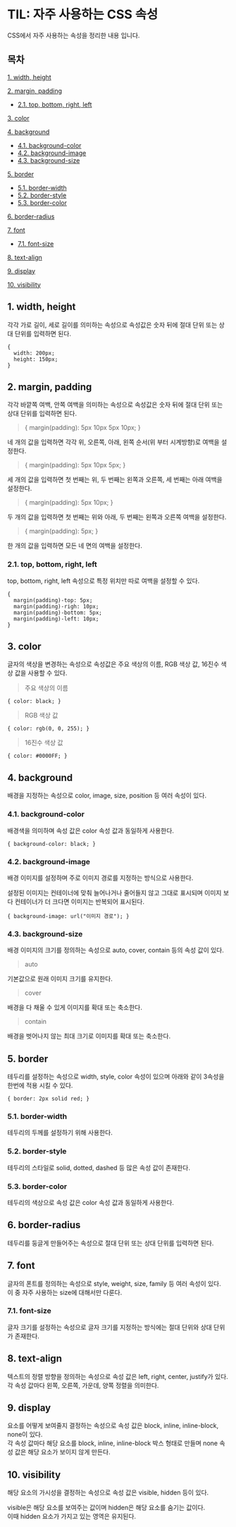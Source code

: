# TIL: 자주 사용하는 CSS 속성

CSS에서 자주 사용하는 속성을 정리한 내용 입니다.

## 목차

[1. width, height](#1-width-height)

[2. margin, padding](#2-margin-padding)
- [2.1. top, bottom, right, left](#21-top-bottom-right-left)

[3. color](#3-color)

[4. background](#4-background)
- [4.1. background-color](#41-background-color)
- [4.2. background-image](#42-background-image)
- [4.3. background-size](#43-background-size)

[5. border](#5-border)
- [5.1. border-width](#51-border-width)
- [5.2. border-style](#52-border-style)
- [5.3. border-color](#53-border-color)

[6. border-radius](#6-border-radius)

[7. font](#7-font)
- [7.1. font-size](#71-font-size)

[8. text-align](#8-text-align)

[9. display](#9-display)

[10. visibility](#10-visibility)

## 1. width, height

각각 가로 길이, 세로 길이를 의미하는 속성으로 속성값은 숫자 뒤에 절대 단위 또는 상대 단위를 입력하면 된다.

```
{
  width: 200px;
  height: 150px;
}
```

## 2. margin, padding

각각 바깥쪽 여백, 안쪽 여백을 의미하는 속성으로 속성값은 숫자 뒤에 절대 단위 또는 상대 단위를 입력하면 된다.

> { margin(padding): 5px 10px 5px 10px; }

네 개의 값을 입력하면 각각 위, 오른쪽, 아래, 왼쪽 순서(위 부터 시계방향)로 여백을 설정한다.

> { margin(padding): 5px 10px 5px; }

세 개의 값을 입력하면 첫 번째는 위, 두 번째는 왼쪽과 오른쪽, 세 번째는 아래 여백을 설정한다.

> { margin(padding): 5px 10px; }

두 개의 값을 입력하면 첫 번째는 위와 아래, 두 번째는 왼쪽과 오른쪽 여백을 설정한다.

> { margin(padding): 5px; }

한 개의 값을 입력하면 모든 네 면의 여백을 설정한다.

### 2.1. top, bottom, right, left

top, bottom, right, left 속성으로 특정 위치만 따로 여백을 설정할 수 있다.

```
{
  margin(padding)-top: 5px;
  margin(padding)-righ: 10px;
  margin(padding)-bottom: 5px;
  margin(padding)-left: 10px;
}
```

## 3. color

글자의 색상을 변경하는 속성으로 속성값은 주요 색상의 이름, RGB 색상 값, 16진수 색상 값을 사용할 수 있다.

> 주요 색상의 이름

```
{ color: black; }
```

> RGB 색상 값

```
{ color: rgb(0, 0, 255); }
```

> 16진수 색상 값

```
{ color: #0000FF; }
```

## 4. background

배경을 지정하는 속성으로 color, image, size, position 등 여러 속성이 있다.

### 4.1. background-color

배경색을 의미하며 속성 값은 color 속성 값과 동일하게 사용한다.

```
{ background-color: black; }
```

### 4.2. background-image

배경 이미지를 설정하며 주로 이미지 경로를 지정하는 방식으로 사용한다.

설정된 이미지는 컨테이너에 맞춰 늘어나거나 줄어들지 않고 그대로 표시되며 이미지 보다 컨테이너가 더 크다면 이미지는 반복되어 표시된다.

```
{ background-image: url("이미지 경로"); }
```

### 4.3. background-size

배경 이미지의 크기를 정의하는 속성으로 auto, cover, contain 등의 속성 값이 있다.

> auto

기본값으로 원래 이미지 크기를 유지한다.

> cover

배경을 다 채울 수 있게 이미지를 확대 또는 축소한다.

> contain

배경을 벗어나지 않는 최대 크기로 이미지를 확대 또는 축소한다.

## 5. border

테두리를 설정하는 속성으로 width, style, color 속성이 있으며 아래와 같이 3속성을 한번에 적용 시킬 수 있다.

```
{ border: 2px solid red; }
```

### 5.1. border-width

테두리의 두께를 설정하기 위해 사용한다.

### 5.2. border-style

테두리의 스타일로 solid, dotted, dashed 등 많은 속성 값이 존재한다.

### 5.3. border-color

테두리의 색상으로 속성 값은 color 속성 값과 동일하게 사용한다.

## 6. border-radius

테두리를 둥글게 만들어주는 속성으로 절대 단위 또는 상대 단위를 입력하면 된다.

## 7. font

글자의 폰트를 정의하는 속성으로 style, weight, size, family 등 여러 속성이 있다.<br>
이 중 자주 사용하는 size에 대해서만 다룬다.

### 7.1. font-size

글자 크기를 설정하는 속성으로 글자 크기를 지정하는 방식에는 절대 단위와 상대 단위가 존재한다.

## 8. text-align

텍스트의 정렬 방향을 정의하는 속성으로 속성 값은 left, right, center, justify가 있다.<br>
각 속성 값마다 왼쪽, 오른쪽, 가운데, 양쪽 정렬을 의미한다.

## 9. display

요소를 어떻게 보여줄지 결정하는 속성으로 속성 값은 block, inline, inline-block, none이 있다.<br>
각 속성 값마다 해당 요소를 block, inline, inline-block 박스 형태로 만들며 none 속성 값은 해당 요소가 보이지 않게 만든다.

## 10. visibility

해당 요소의 가시성을 결정하는 속성으로 속성 값은 visible, hidden 등이 있다.

visible은 해당 요소를 보여주는 값이며 hidden은 해당 요소를 숨기는 값이다.<br>
이때 hidden 요소가 가지고 있는 영역은 유지된다.